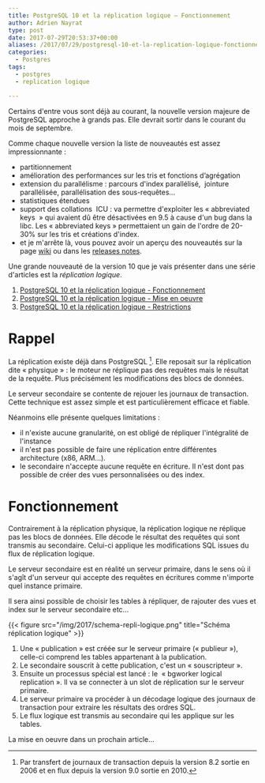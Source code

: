 ```yaml
---
title: PostgreSQL 10 et la réplication logique – Fonctionnement
author: Adrien Nayrat
type: post
date: 2017-07-29T20:53:37+00:00
aliases: /2017/07/29/postgresql-10-et-la-replication-logique-fonctionnement/
categories:
  - Postgres
tags:
  - postgres
  - replication logique

---
```

Certains d'entre vous sont déjà au courant, la nouvelle version majeure de PostgreSQL approche à grands pas. Elle devrait sortir dans le courant du mois de septembre.

Comme chaque nouvelle version la liste de nouveautés est assez impressionnante :

  * partitionnement
  * amélioration des performances sur les tris et fonctions d’agrégation
  * extension du parallélisme : parcours d'index parallélisé,  jointure parallélisée, parallélisation des sous-requêtes...
  * statistiques étendues
  * support des collations  ICU : va permettre d'exploiter les « abbreviated keys  » qui avaient dû être désactivées en 9.5 à cause d'un bug dans la libc. Les « abbreviated keys » permettaient un gain de l'ordre de 20-30% sur les tris et créations d'index.
  * et je m'arrête là, vous pouvez avoir un aperçu des nouveautés sur la page [wiki](https://wiki.postgresql.org/wiki/New_in_postgres_10) ou dans les [releases notes](https://www.postgresql.org/docs/10/static/release-10.html).


Une grande nouveauté de la version 10 que je vais présenter dans une série d'articles est la _réplication logique_.

<!--more-->

  1. [PostgreSQL 10 et la réplication logique - Fonctionnement][1]
  2. [PostgreSQL 10 et la réplication logique - Mise en oeuvre][2]
  3. [PostgreSQL 10 et la réplication logique - Restrictions][3]


# Rappel

La réplication existe déjà dans PostgreSQL [^5]. Elle reposait sur la réplication dite « physique » : le moteur ne réplique pas des requêtes mais le résultat de la requête. Plus précisément les modifications des blocs de données.

[^5]: Par transfert de journaux de transaction depuis la version 8.2 sortie en 2006 et en flux depuis la version 9.0 sortie en 2010.

Le serveur secondaire se contente de rejouer les journaux de transaction. Cette technique est assez simple et est particulièrement efficace et fiable.

Néanmoins elle présente quelques limitations :

  * il n'existe aucune granularité, on est obligé de répliquer l'intégralité de l'instance
  * il n'est pas possible de faire une réplication entre différentes architecture (x86, ARM...).
  * le secondaire n'accepte aucune requête en écriture. Il n'est dont pas possible de créer des vues personnalisées ou des index.

# Fonctionnement

Contrairement à la réplication physique, la réplication logique ne réplique pas les blocs de données. Elle décode le résultat des requêtes qui sont transmis au secondaire. Celui-ci applique les modifications SQL issues du flux de réplication logique.

Le serveur secondaire est en réalité un serveur primaire, dans le sens où il s'agît d'un serveur qui accepte des requêtes en écritures comme n'importe quel instance primaire.

Il sera ainsi possible de choisir les tables à répliquer, de rajouter des vues et index sur le serveur secondaire etc...

{{< figure src="/img/2017/schema-repli-logique.png" title="Schéma réplication logique" >}}

  1. Une « publication » est créée sur le serveur primaire (« publieur »), celle-ci comprend les tables appartenant à la publication.
  2. Le secondaire souscrit à cette publication, c'est un « souscripteur ».
  3. Ensuite un processus spécial est lancé : le  « bgworker logical replication ». Il va se connecter à un slot de réplication sur le serveur primaire.
  4. Le serveur primaire va procéder à un décodage logique des journaux de transaction pour extraire les résultats des ordres SQL.
  5. Le flux logique est transmis au secondaire qui les applique sur les tables.

La mise en oeuvre dans un prochain article...

[1]: http://blog.anayrat.info/2017/07/29/postgresql-10-et-la-replication-logique-fonctionnement/
[2]: http://blog.anayrat.info/2017/08/05/postgresql-10-et-la-replication-logique-mise-en-oeuvre/
[3]: https://blog.anayrat.info/2017/08/27/postgresql-10-et-la-replication-logique-restrictions/
[4]: http://blog.anayrat.info/wp-content/uploads/2017/07/schema-repli-logique.png
